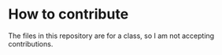 # How to contribute

The files in this repository are for a class, so I am not accepting contributions. 